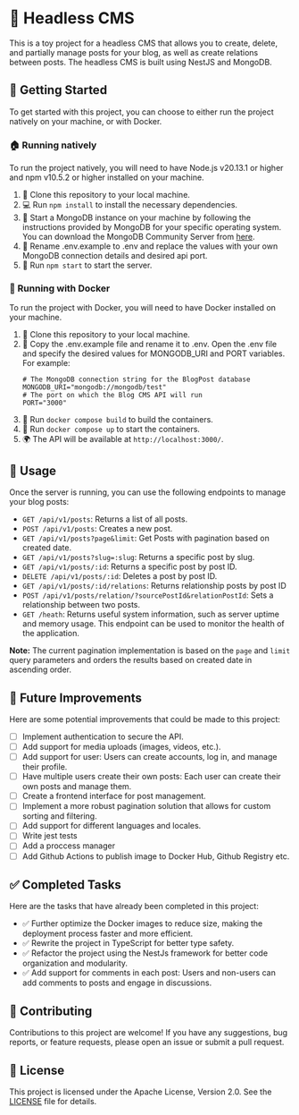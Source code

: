 # 📝 Headless CMS

This is a toy project for a headless CMS that allows you to create, delete, and partially manage posts for your blog, as well as create relations between posts. The headless CMS is built using NestJS and MongoDB.

## 🚀 Getting Started

To get started with this project, you can choose to either run the project natively on your machine, or with Docker.

### 🏠 Running natively

To run the project natively, you will need to have Node.js v20.13.1 or higher and npm v10.5.2 or higher installed on your machine.

1. 🍴 Clone this repository to your local machine.
2. 💻 Run `npm install` to install the necessary dependencies.
3. 🚀 Start a MongoDB instance on your machine by following the instructions provided by MongoDB for your specific operating system. You can download the MongoDB Community Server from [here](https://www.mongodb.com/try/download/community).
4. 📝 Rename .env.example to .env and replace the values with your own MongoDB connection details and desired api port.
5. 🚀 Run `npm start` to start the server.

### 🐳 Running with Docker

To run the project with Docker, you will need to have Docker installed on your machine.

1. 🍴 Clone this repository to your local machine.
2. 📝 Copy the .env.example file and rename it to .env. Open the .env file and specify the desired values for MONGODB_URI and PORT variables.
   For example:
   ```
   # The MongoDB connection string for the BlogPost database
   MONGODB_URI="mongodb://mongodb/test"
   # The port on which the Blog CMS API will run
   PORT="3000"
   ```
3. 🐳 Run `docker compose build` to build the containers.
4. 🐳 Run `docker compose up` to start the containers.
5. 🌍 The API will be available at `http://localhost:3000/`.

## 📖 Usage

Once the server is running, you can use the following endpoints to manage your blog posts:

- `GET /api/v1/posts`: Returns a list of all posts.
- `POST /api/v1/posts`: Creates a new post.
- `GET /api/v1/posts?page&limit`: Get Posts with pagination based on created date.
- `GET /api/v1/posts?slug=:slug`: Returns a specific post by slug.
- `GET /api/v1/posts/:id`: Returns a specific post by post ID.
- `DELETE /api/v1/posts/:id`: Deletes a post by post ID.
- `GET /api/v1/posts/:id/relations`: Returns relationship posts by post ID
- `POST /api/v1/posts/relation/?sourcePostId&relationPostId`: Sets a relationship between two posts.
- `GET /heath`: Returns useful system information, such as server uptime and memory usage. This endpoint can be used to monitor the health of the application.

**Note:** The current pagination implementation is based on the `page` and `limit` query parameters and orders the results based on created date in ascending order.

## 🚀 Future Improvements

Here are some potential improvements that could be made to this project:

- [ ] Implement authentication to secure the API.
- [ ] Add support for media uploads (images, videos, etc.).
- [ ] Add support for user: Users can create accounts, log in, and manage their profile.
- [ ] Have multiple users create their own posts: Each user can create their own posts and manage them.
- [ ] Create a frontend interface for post management.
- [ ] Implement a more robust pagination solution that allows for custom sorting and filtering.
- [ ] Add support for different languages and locales.
- [ ] Write jest tests
- [ ] Add a proccess manager
- [ ] Add Github Actions to publish image to Docker Hub, Github Registry etc.

## ✅ Completed Tasks

Here are the tasks that have already been completed in this project:

- ✅ Further optimize the Docker images to reduce size, making the deployment process faster and more efficient.
- ✅ Rewrite the project in TypeScript for better type safety.
- ✅ Refactor the project using the NestJs framework for better code organization and modularity.
- ✅ Add support for comments in each post: Users and non-users can add comments to posts and engage in discussions.

## 🤝 Contributing

Contributions to this project are welcome! If you have any suggestions, bug reports, or feature requests, please open an issue or submit a pull request.

## 📝 License

This project is licensed under the Apache License, Version 2.0. See the [LICENSE][LICENSE] file for details.

[LICENSE]: LICENSE
